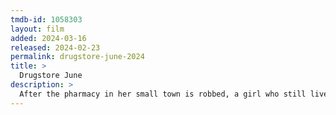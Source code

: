 ```yaml
---
tmdb-id: 1058303
layout: film
added: 2024-03-16
released: 2024-02-23
permalink: drugstore-june-2024
title: >
  Drugstore June
description: >
  After the pharmacy in her small town is robbed, a girl who still lives at home with her parents takes matters into her own hands to solve the crime, while at the same time trying to get over her ex-boyfriend and become more of an adult.
---
```

